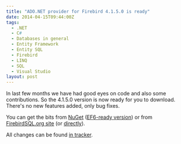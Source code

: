 ```yaml
---
title: "ADO.NET provider for Firebird 4.1.5.0 is ready"
date: 2014-04-15T09:44:00Z
tags:
  - .NET
  - C#
  - Databases in general
  - Entity Framework
  - Entity SQL
  - Firebird
  - LINQ
  - SQL
  - Visual Studio
layout: post
---
```

In last few months we have had good eyes on code and also some contributions. So the 4.1.5.0 version is now ready for you to download. There's no new features added, only bug fixes.

<!-- excerpt -->

You can get the bits from [NuGet][1] ([EF6-ready version][2]) or from [FirebirdSQL.org site][3] (or [directly][4]).

All changes can be found [in tracker][5].

[1]: http://www.nuget.org/packages/FirebirdSql.Data.FirebirdClient/
[2]: http://www.nuget.org/packages/FirebirdSql.Data.FirebirdClient-EF6/
[3]: http://www.firebirdsql.org/en/net-provider/
[4]: http://sourceforge.net/projects/firebird/files/firebird-net-provider/4.1.5/
[5]: http://tracker.firebirdsql.org/secure/ReleaseNote.jspa?projectId=10003&styleName=Html&version=10590